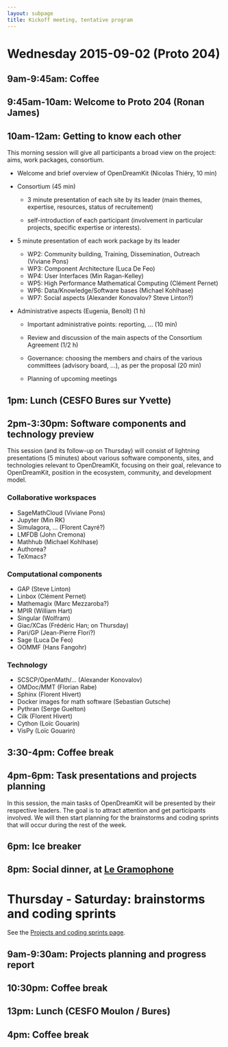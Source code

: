 ```yaml
---
layout: subpage
title: Kickoff meeting, tentative program
---
```


# Wednesday 2015-09-02 (Proto 204)

## 9am-9:45am: Coffee

## 9:45am-10am: Welcome to Proto 204 (Ronan James)

## 10am-12am: Getting to know each other

This morning session will give all participants a broad view
on the project: aims, work packages, consortium.

- Welcome and brief overview of OpenDreamKit (Nicolas Thiéry, 10 min)

- Consortium (45 min)

  - 3 minute presentation of each site by its leader
    (main themes, expertise, resources, status of recruitement)

  - self-introduction of each participant (involvement in
    particular projects, specific expertise or interests).

- 5 minute presentation of each work package by its leader

  - WP2: Community building, Training, Dissemination, Outreach (Viviane Pons)
  - WP3: Component Architecture (Luca De Feo)
  - WP4: User Interfaces (Min Ragan-Kelley)
  - WP5: High Performance Mathematical Computing (Clément Pernet)
  - WP6: Data/Knowledge/Software bases (Michael Kohlhase)
  - WP7: Social aspects (Alexander Konovalov? Steve Linton?)

- Administrative aspects (Eugenia, Benoît) (1 h)

  - Important administrative points: reporting, ... (10 min)

  - Review and discussion of the main aspects of the Consortium
    Agreement (1/2 h)

  - Governance: choosing the members and chairs of the various
    committees (advisory board, ...), as per the proposal (20 min)

  - Planning of upcoming meetings

## 1pm: Lunch (CESFO Bures sur Yvette)

## 2pm-3:30pm: Software components and technology preview

This session (and its follow-up on Thursday) will consist of lightning
presentations (5 minutes) about various software components, sites,
and technologies relevant to OpenDreamKit, focusing on their goal,
relevance to OpenDreamKit, position in the ecosystem, community, and
development model.

### Collaborative workspaces

- SageMathCloud (Viviane Pons)
- Jupyter (Min RK)
- Simulagora, ... (Florent Cayré?)
- LMFDB (John Cremona)
- Mathhub (Michael Kohlhase)
- Authorea?
- TeXmacs?

### Computational components

- GAP (Steve Linton)
- Linbox (Clément Pernet)
- Mathemagix (Marc Mezzaroba?)
- MPIR (William Hart)
- Singular (Wolfram)
- Giac/XCas (Frédéric Han; on Thursday)
- Pari/GP (Jean-Pierre Flori?)
- Sage (Luca De Feo)
- OOMMF (Hans Fangohr)

### Technology

- SCSCP/OpenMath/... (Alexander Konovalov)
- OMDoc/MMT (Florian Rabe)
- Sphinx (Florent Hivert)
- Docker images for math software (Sebastian Gutsche)
- Pythran (Serge Guelton)
- Cilk (Florent Hivert)
- Cython (Loïc Gouarin)
- VisPy (Loïc Gouarin)

## 3:30-4pm: Coffee break

## 4pm-6pm: Task presentations and projects planning

In this session, the main tasks of OpenDreamKit will be presented by
their respective leaders. The goal is to attract attention and get
participants involved. We will then start planning for the brainstorms
and coding sprints that will occur during the rest of the week.

## 6pm: Ice breaker

## 8pm: Social dinner, at [Le Gramophone](http://www.legramophone.net/)

# Thursday - Saturday: brainstorms and coding sprints

See the [Projects and coding sprints page](/meetings/2015-09-02-Kickoff/projects).

## 9am-9:30am: Projects planning and progress report

## 10:30pm: Coffee break

## 13pm: Lunch (CESFO Moulon / Bures)

## 4pm: Coffee break
